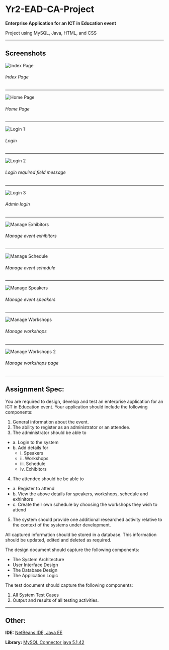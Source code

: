 # Yr2-EAD-CA-Project
**Enterprise Application for an ICT in Education event**

Project using MySQL, Java, HTML, and CSS

---

## Screenshots

![Index Page](https://raw.githubusercontent.com/joeaoregan/Yr2-EAD-CA-Project/master/Screenshots/01Index.png "Index Page")
###### Index Page
---
![Home Page](https://raw.githubusercontent.com/joeaoregan/Yr2-EAD-CA-Project/master/Screenshots/02HomePage.png "Home Page")
###### Home Page
---
![Login 1](https://raw.githubusercontent.com/joeaoregan/Yr2-EAD-CA-Project/master/Screenshots/03Login1Home.png "Login 1")
###### Login
---
![Login 2](https://raw.githubusercontent.com/joeaoregan/Yr2-EAD-CA-Project/master/Screenshots/04Login2FieldRequired.png "Login 2")
###### Login required field message
---
![Login 3](https://raw.githubusercontent.com/joeaoregan/Yr2-EAD-CA-Project/master/Screenshots/05Login3Successful.png "Login 3")
###### Admin login
---
![Manage Exhibitors](https://raw.githubusercontent.com/joeaoregan/Yr2-EAD-CA-Project/master/Screenshots/ManageExhibitors4.png "Manage Exhibitors")
###### Manage event exhibitors
---
![Manage Schedule](https://raw.githubusercontent.com/joeaoregan/Yr2-EAD-CA-Project/master/Screenshots/ManageSchedule2.png "Manage Schedule")
###### Manage event schedule
---
![Manage Speakers](https://raw.githubusercontent.com/joeaoregan/Yr2-EAD-CA-Project/master/Screenshots/ManageSpeakers2.png "Manage Speakers")
###### Manage event speakers
---
![Manage Workshops](https://raw.githubusercontent.com/joeaoregan/Yr2-EAD-CA-Project/master/Screenshots/ManageWorkshops2.png "Manage Workshops")
###### Manage workshops
---
![Manage Workshops 2](https://raw.githubusercontent.com/joeaoregan/Yr2-EAD-CA-Project/master/Screenshots/ManageWorkshops4WorkshopsPage.png "Manage Workshops 2")
###### Manage workshops page

---

## Assignment Spec:

You are required to design, develop and test an enterprise application for an ICT in Education event. 
Your application should include the following components:

1.	General information about the event.
2.	The ability to register as an administrator or an attendee.
3.	The administrator should be able to 
  - a.	Login to the system
  - b.	Add details for
    - i.	Speakers
    - ii.	Workshops
    - iii.	Schedule
    - iv.	Exhibitors
4.	The attendee should be be able to 
  - a.	Register to attend
  - b.	View the above details for speakers, workshops, schedule and exhinitors
  - c.	Create their own schedule by choosing the workshops they wish to attend
5.	The system should provide one additional researched activity relative to the context of the systems under development.

All captured information should be stored in a database.  This information should be updated, edited and deleted as required.  

The design document should capture the following components:

* The System Architecture
* User Interface Design
* The Database Design
* The Application Logic 

The test document should capture the following components:

1.	All System Test Cases
2.	Output and results of all testing activities.

---

## Other:

**IDE:** [NetBeans IDE, Java EE](https://netbeans.org/downloads/start.html?platform=windows&lang=en&option=javaee)

**Library:** [MySQL Connector java 5.1.42](https://dev.mysql.com/downloads/file/?id=470333)
